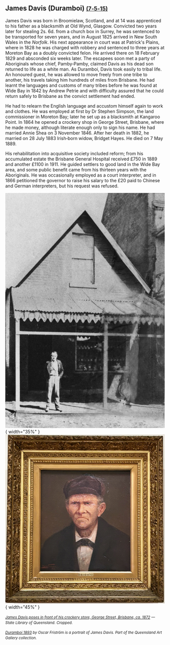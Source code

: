 ## James Davis (Duramboi) <small>[(7‑5‑15)](https://brisbane.discovereverafter.com/profile/31971133 "Go to Memorial Information" )</small>

James Davis was born in Broomielaw, Scotland, and at 14 was apprenticed to his father as a blacksmith at Old Wynd, Glasgow. Convicted two years later for stealing 2s. 6d. from a church box in Surrey, he was sentenced to be transported for seven years, and in August 1825 arrived in New South Wales in the *Norfolk*. His next appearance in court was at Patrick's Plains, where in 1828 he was charged with robbery and sentenced to three years at Moreton Bay as a doubly convicted felon. He arrived there on 18 February 1829 and absconded six weeks later. The escapees soon met a party of Aboriginals whose chief, Pamby‑Pamby, claimed Davis as his dead son returned to life as a white man. As Duramboi, Davis took easily to tribal life. An honoured guest, he was allowed to move freely from one tribe to another, his travels taking him hundreds of miles from Brisbane. He had learnt the languages and customs of many tribes before he was found at Wide Bay in 1842 by Andrew Petrie and with difficulty assured that he could return safely to Brisbane as the convict settlement had ended.

He had to relearn the English language and accustom himself again to work and clothes. He was employed at first by Dr Stephen Simpson, the land commissioner in Moreton Bay; later he set up as a blacksmith at Kangaroo Point. In 1864 he opened a crockery shop in George Street, Brisbane, where he made money, although literate enough only to sign his name. He had married Annie Shea on 3 November 1846. After her death in 1882, he married on 28 July 1883 Irish‑born widow, Bridget Hayes. He died on 7 May 1889.

His rehabilitation into acquisitive society included reform; from his accumulated estate the Brisbane General Hospital received £750 in 1889 and another £1100 in 1911. He guided settlers to good land in the Wide Bay area, and some public benefit came from his thirteen years with the Aboriginals. He was occasionally employed as a court interpreter, and in 1866 petitioned the governor to raise his salary to the £20 paid to Chinese and German interpreters, but his request was refused.

![James Davis poses in front of his crockery store, George Street, Brisbane, ca. 1872](../assets/james-davis-duramboi.jpg){ width="35%" } ![Duramboi 1893. A portrait of James Davis by Oscar Friström. Part of the Queensland Art Gallery collection. ](../assets/james-davis-portrait-1893.jpeg
){ width="45%" }  


*<small>[James Davis poses in front of his crockery store, George Street, Brisbane, ca. 1872](http://onesearch.slq.qld.gov.au/permalink/f/1upgmng/slq_alma21218687340002061) — State Library of Queensland. Cropped.</small>*

*<small>[Duramboi 1893](https://learning.qagoma.qld.gov.au/artworks/duramboi/) by Oscar Friström is a portrait of James Davis. Part of the Queensland Art Gallery collection. </small>*
